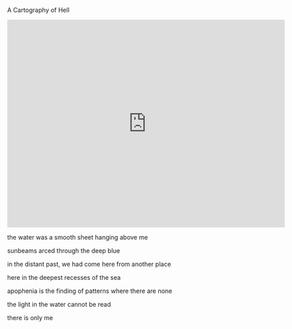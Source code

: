 A Cartography of Hell

<iframe width="640" height="480" src="https://www.youtube.com/embed/videoseries?list=PL8M2BTs8T8z48E5d8IlTg9ThDoq7c23aK" loop = "1" autoplay = "1" frameborder="0" allow="autoplay; encrypted-media" allowfullscreen></iframe>



the water was a smooth sheet hanging above me

sunbeams arced through the deep blue 

in the distant past, we had come here from another place

here in the deepest recesses of the sea

apophenia is the finding of patterns where there are none

the light in the water cannot be read

there is only me





